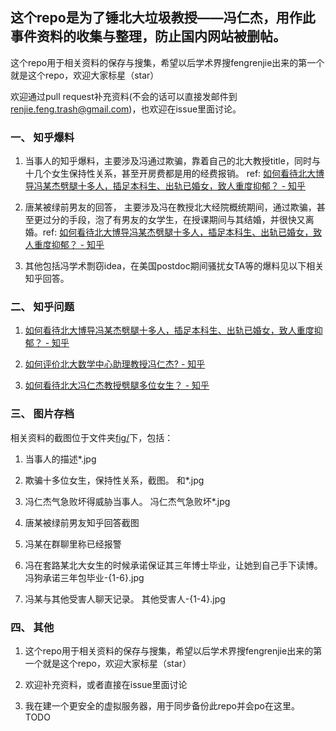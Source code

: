 
## 这个repo是为了锤北大垃圾教授——冯仁杰，用作此事件资料的收集与整理，防止国内网站被删帖。

这个repo用于相关资料的保存与搜集，希望以后学术界搜fengrenjie出来的第一个就是这个repo，欢迎大家标星（star）

欢迎通过pull request补充资料(不会的话可以直接发邮件到 renjie.feng.trash@gmail.com)，也欢迎在issue里面讨论。

### 一、 知乎爆料

1. 当事人的知乎爆料，主要涉及冯通过欺骗，靠着自己的北大教授title，同时与十几个女生保持性关系，甚至开房费都是用的经费报销。 ref: [如何看待北大博导冯某杰劈腿十多人，插足本科生、出轨已婚女，致人重度抑郁？ - 知乎](https://www.zhihu.com/question/358955898/answer/919841733)

2. 唐某被绿前男友的回答， 主要涉及冯在教授北大经院概统期间，通过欺骗，甚至更过分的手段，泡了有男友的女学生，在授课期间与其结婚，并很快又离婚。ref: [如何看待北大博导冯某杰劈腿十多人，插足本科生、出轨已婚女，致人重度抑郁？ - 知乎](https://www.zhihu.com/question/358955898/answer/920337343)

3. 其他包括冯学术剽窃idea，在美国postdoc期间骚扰女TA等的爆料见以下相关知乎回答。

### 二、 知乎问题

1. [如何看待北大博导冯某杰劈腿十多人，插足本科生、出轨已婚女，致人重度抑郁？ - 知乎](https://www.zhihu.com/question/358955898)

2. [如何评价北大数学中心助理教授冯仁杰? - 知乎](https://www.zhihu.com/question/358971643)

3. [如何看待北大冯仁杰教授劈腿多位女生？ - 知乎](https://www.zhihu.com/question/358985334)

### 三、 图片存档

相关资料的截图位于文件夹[fig/](https://github.com/renjie-feng-trash/fengrenjie/blob/master/fig)下，包括：

1. 当事人的描述*.jpg

2. 欺骗十多位女生，保持性关系，截图。 和*.jpg

3. 冯仁杰气急败坏得威胁当事人。 冯仁杰气急败坏*.jpg

4. 唐某被绿前男友知乎回答截图

5. 冯某在群聊里称已经报警

6. 冯在套路某北大女生的时候承诺保证其三年博士毕业，让她到自己手下读博。 冯狗承诺三年包毕业-{1-6}.jpg

7. 冯某与其他受害人聊天记录。 其他受害人-{1-4}.jpg

### 四、 其他

1. 这个repo用于相关资料的保存与搜集，希望以后学术界搜fengrenjie出来的第一个就是这个repo，欢迎大家标星（star）

2. 欢迎补充资料，或者直接在issue里面讨论

3. 我在建一个更安全的虚拟服务器，用于同步备份此repo并会po在这里。 TODO



